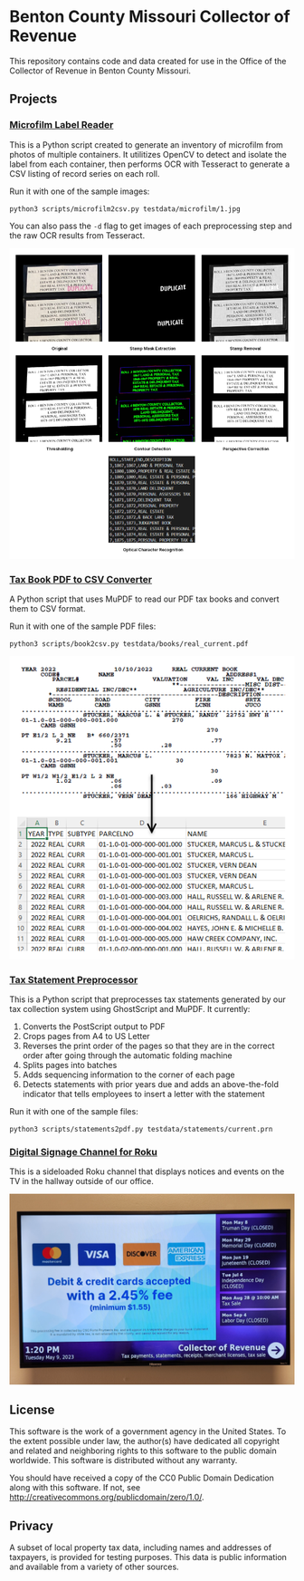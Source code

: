 # Benton County Missouri Collector of Revenue

This repository contains code and data created for use in the Office of the
Collector of Revenue in Benton County Missouri.

## Projects

### [Microfilm Label Reader](scripts/microfilm2csv.py)

This is a Python script created to generate an inventory of microfilm from
photos of multiple containers. It utilitizes OpenCV to detect and isolate
the label from each container, then performs OCR with Tesseract to generate
a CSV listing of record series on each roll.

Run it with one of the sample images:

    python3 scripts/microfilm2csv.py testdata/microfilm/1.jpg

You can also pass the `-d` flag to get images of each preprocessing step and
the raw OCR results from Tesseract.

![](docs/images/microfilm2csv.png)

### [Tax Book PDF to CSV Converter](scripts/book2csv.py)

A Python script that uses MuPDF to read our PDF tax books and convert them to
CSV format.

Run it with one of the sample PDF files:

    python3 scripts/book2csv.py testdata/books/real_current.pdf

![](docs/images/book2csv.png)

### [Tax Statement Preprocessor](scripts/statements2pdf.py)

This is a Python script that preprocesses tax statements generated by our tax
collection system using GhostScript and MuPDF. It currently:

1. Converts the PostScript output to PDF
2. Crops pages from A4 to US Letter
3. Reverses the print order of the pages so that they are in the correct order
   after going through the automatic folding machine
4. Splits pages into batches
5. Adds sequencing information to the corner of each page
6. Detects statements with prior years due and adds an above-the-fold indicator
   that tells employees to insert a letter with the statement

Run it with one of the sample files:

    python3 scripts/statements2pdf.py testdata/statements/current.prn

### [Digital Signage Channel for Roku](roku/)

This is a sideloaded Roku channel that displays notices and events on the TV
in the hallway outside of our office.

![](docs/images/roku.png)

## License

This software is the work of a government agency in the United States. To the
extent possible under law, the author(s) have dedicated all copyright and
related and neighboring rights to this software to the public domain worldwide.
This software is distributed without any warranty.

You should have received a copy of the CC0 Public Domain Dedication along with
this software. If not, see <http://creativecommons.org/publicdomain/zero/1.0/>.

## Privacy

A subset of local property tax data, including names and addresses of taxpayers,
is provided for testing purposes. This data is public information and available
from a variety of other sources.
